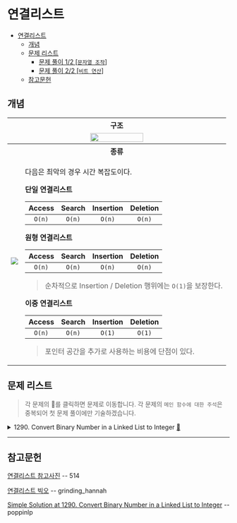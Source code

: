 # 연결리스트

- [연결리스트](#연결리스트)
  - [개념](#개념)
  - [문제 리스트](#문제-리스트)
    - [문제 풀이 1/2 [`문자열 조작`]](#문제-풀이-12-문자열-조작)
    - [문제 풀이 2/2 [`비트 연산`]](#문제-풀이-22-비트-연산)
  - [참고문헌](#참고문헌)

## 개념

<table>
  <tr>
    <th colspan="2">구조</th>
  </tr>
  <tr align="center">
    <td colspan="2">
      <img 
        width="50%"
        src="https://mblogthumb-phinf.pstatic.net/MjAxOTA1MDdfMTEg/MDAxNTU3MjA0OTUwMDA1.DSJlwlTNm2iXdPUkzSrIkz58Q-6C2WKfFi0Tq7KlZVwg.uGAPoVzrcjQv58CzjdZ0Fz1u0BWZoA0rOWT6YUQ2Hacg.PNG.std_34/image.png?type=w800">      
    </td>
  </tr>
  <tr>
    <th colspan="2">종류</th>
  </tr>
  <tr>
    <td>
      <img src="https://mblogthumb-phinf.pstatic.net/MjAxOTA1MDdfMTc4/MDAxNTU3MjA2NzUwNTA2.zFSk59o7XoiUEv20e73r1Qh0csm7PfHL2zgpK0B9NZEg.vDG82wpGHzBLaRyrSP41E6EVIjjdzsszeoWY8mIBOqAg.PNG.std_34/image.png?type=w800">
    </td>
    <td>
<p>
다음은 최악의 경우 시간 복잡도이다.

<b>단일 연결리스트</b>

| Access | Search | Insertion | Deletion |
| :----: | :----: | :-------: | :------: |
| `O(n)` | `O(n)` |  `O(n)`   |  `O(n)`  |
<b>원형 연결리스트</b>

| Access | Search | Insertion | Deletion |
| :----: | :----: | :-------: | :------: |
| `O(n)` | `O(n)` |  `O(n)`   |  `O(n)`  |
> 순차적으로 Insertion / Deletion 행위에는 `O(1)`을 보장한다.

<b>이중 연결리스트</b>

| Access | Search | Insertion | Deletion |
| :----: | :----: | :-------: | :------: |
| `O(n)` | `O(n)` |  `O(1)`   |  `O(1)`  |

> 포인터 공간을 추가로 사용하는 비용에 단점이 있다.
</p>
    </td>
  </tr>
</table>

## 문제 리스트

> 각 문제의 👊를 클릭하면 문제로 이동합니다.
> 각 문제의 `메인 함수에 대한 주석`은 중복되어 첫 문제 풀이에만 기술하겠습니다.

<details>
<summary>1290. Convert Binary Number in a Linked List to Integer
  <a href="https://leetcode.com/problems/convert-binary-number-in-a-linked-list-to-integer/">👊</a>
</summary>

### 문제 풀이 1/2 [`문자열 조작`]

<table>
  <tr>
    <th>풀이 설명</th>
    <th>코드</th>
  </tr>
  <tr>
    <td>
<p>

    time:   O(n)
    space:  O(n)

    1. 연결리스트를 순회하여 노드의 val를 str 문자열 변수에 합한다.
    2. str 문자열 변수를 정수화시킨다.

</p>
    </td>
    <td>
<p>

```js
/**
 * Definition for singly-linked list.
 * function ListNode(val, next) {
 *     this.val = (val===undefined ? 0 : val)
 *     this.next = (next===undefined ? null : next)
 * }
 */
/**
 * @param {ListNode} head
 * @return {number}
 */
var getDecimalValue = function(head) {
  let str = '';  
  
  while(head){
    str += String(head.val);
    head = head.next;    
  }
  
  return parseInt(str, 2);
};
```
</p>
    </td>
  </tr>
</table>

### 문제 풀이 2/2 [`비트 연산`]

`Show Hint 2`에 다음과 같은 추가 조건을 주었다.

*"한 번의 작업으로 십진수 값을 얻으려면 shift left 연산(`<<`) 및 or 연산(`|`)을 사용합니다"*

처음에는 `LSB`부터 접근해서 2씩 곱해주는데, 1과 0은 or연산으로 걸러주면 된다고 생각하였다.
shift left 연산은 어떻게 활용해야할 지 몰랐다.

다만, 그러면 연결리스트를 reverse 해야하는데, 메소드를 지원하지도 않고 잘못된 접근이었다.

따라서 리트코드의 풀이를 참고하였다.

풀이의 핵심은 **결과값을** shift left 연산으로 값을 높여가면서,
연결리스트와 or 연산으로 비교해 나아가는 것이다.

<table>
  <tr>
    <th>풀이 설명</th>
    <th>코드</th>
  </tr>
  <tr>
    <td width="50%">
<p>

    time:   O(n)
    space:  O(1)

    Input: head = [1,0,1]
    Output: 5

     1. 루프에 따른 결과값으로 알고리즘을 이해하자.

        val = 0

        loop start

          head: 1
            val = (val << 1) | head.val
            val = (0 << 1) | 1
            
            val = 1

          head: 0
            val = (val << 1) | head.val
            val = (1 << 1) | 0 
            val = 10

          head: 1
            val = (val << 1) | head.val
            val = (10 << 1) | 1 
            val = 101

          head: null
        done

</p>
    </td>
    <td width="50%">
<p>

```js
var getDecimalValue = function(head) {
  let result = 0; 
  
  while(head){
    result = (result << 1) | head.val;
    head = head.next;
  }
  
  return result;
};
```
</p>
    </td>
  </tr>
</table>

</details>

<hr/>

## 참고문헌

[연결리스트 참고사진](https://m.blog.naver.com/std_34/221532135313) -- 514

[연결리스트 빅오](https://velog.io/@grinding_hannah/CS-자료구조-Big-O-표기법-링크드-리스트Linked-List) -- grinding_hannah

[Simple Solution at 1290. Convert Binary Number in a Linked List to Integer](https://leetcode.com/problems/convert-binary-number-in-a-linked-list-to-integer/discuss/461356/JavaScript-Easy-to-understand-bit-operator) -- poppinlp
